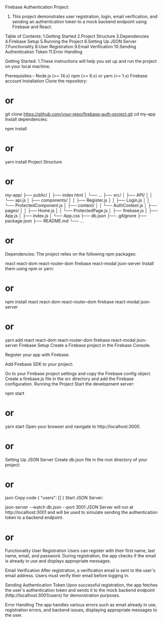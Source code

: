 Firebase Authentication Project:
 1. This project demonstrates user registration, login, email verification, and sending an authentication token to a mock backend endpoint using Firebase and React.

Table of Contents:
1.Getting Started
2.Project Structure
3.Dependencies
4.Firebase Setup
5.Running the Project
6.Setting Up JSON Server
7.Functionality
8.User Registration
9.Email Verification
10.Sending Authentication Token
11.Error Handling


Getting Started:
1.These instructions will help you set up and run the project on your local machine.

Prerequisites:-
    Node.js (>= 14.x)
    npm (>= 6.x) or yarn (>= 1.x)
    Firebase account
    Installation
    Clone the repository:

# or
git clone https://github.com/your-repo/firebase-auth-project.git
cd my-app
Install dependencies:


npm install

# or
yarn install
Project Structure

# or
my-app/
├── public/
│   ├── index.html
│   └── ...
├── src/
│   ├── API/
│   │   └── api.js
│   ├── components/
│   │   ├── Register.js
│   │   ├── Login.js
│   │   └── ProtectedComponent.js
│   ├── context/
│   │   └── AuthContext.js
│   ├── pages/
│   │   ├── Home.js
│   │   └── ProtectedPage.js
│   ├── firebase.js
│   ├── App.js
│   ├── index.js
│   └── App.css
├── db.json
├── .gitignore
├── package.json
├── README.md
└── ...

# or
Dependencies:
The project relies on the following npm packages:

react
react-dom
react-router-dom
firebase
react-modal
json-server
Install them using npm or yarn:
# or

npm install react react-dom react-router-dom firebase react-modal json-server

# or
yarn add react react-dom react-router-dom firebase react-modal json-server
Firebase Setup
Create a Firebase project in the Firebase Console.

Register your app with Firebase.

Add Firebase SDK to your project:

Go to your Firebase project settings and copy the Firebase config object.
Create a firebase.js file in the src directory and add the Firebase configuration.
Running the Project
Start the development server:


npm start
# or
yarn start
Open your browser and navigate to http://localhost:3000.
# or

Setting Up JSON Server
Create db.json file in the root directory of your project:

# or
json
Copy code
{
  "users": []
}
Start JSON Server:


json-server --watch db.json --port 3001
JSON Server will run at http://localhost:3001 and will be used to simulate sending the authentication token to a backend endpoint.

# or
Functionality
User Registration
Users can register with their first name, last name, email, and password. During registration, the app checks if the email is already in use and displays appropriate messages.

Email Verification
After registration, a verification email is sent to the user's email address. Users must verify their email before logging in.

Sending Authentication Token
Upon successful registration, the app fetches the user's authentication token and sends it to the mock backend endpoint (http://localhost:3001/users) for demonstration purposes.

Error Handling
The app handles various errors such as email already in use, registration errors, and backend issues, displaying appropriate messages to the user.
